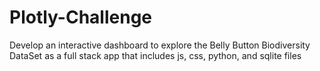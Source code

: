# Plotly-Challenge
Develop an interactive dashboard to explore the Belly Button Biodiversity DataSet as a full stack app that includes js, css, python, and sqlite files
